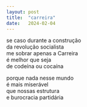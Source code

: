 ```yaml
---
layout: post
title:  "carreira"
date:   2024-02-04
---
```


se caso durante a construção\
da revolução socialista\
me sobrar apenas a Carreira\
é melhor que seja\
de codeína ou cocaína

porque nada nesse mundo\
é mais miserável\
que nossas estrutura\
e burocracia partidária